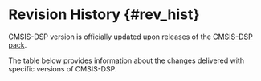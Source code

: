 # Revision History {#rev_hist}

CMSIS-DSP version is officially updated upon releases of the [CMSIS-DSP pack](https://www.keil.arm.com/packs/cmsis-dsp-arm/versions/).

The table below provides information about the changes delivered with specific versions of CMSIS-DSP.

